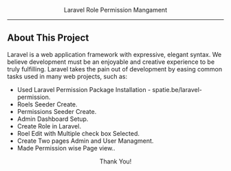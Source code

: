 <p align="center">Laravel Role Permission Mangament</p>
<hr/>

## About This Project

Laravel is a web application framework with expressive, elegant syntax. We believe development must be an enjoyable and creative experience to be truly fulfilling. Laravel takes the pain out of development by easing common tasks used in many web projects, such as:

- Used Laravel Permission Package Installation - spatie.be/laravel-permission.
- Roels Seeder Create.
- Permissions Seeder Create.
- Admin Dashboard Setup.
- Create Role in Laravel.
- Roel Edit with Multiple check box Selected.
- Create Two pages Admin and User Managment.
- Made Permission wise Page view..
 
 
<p align="center">Thank You!</p>
